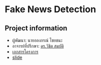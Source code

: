 # Fake News Detection

## Project information
* ผู้พัฒนา: นายอลงกรณ์ ไชยชนะ
* อาจารย์ที่ปรึกษา: [ดร.วิชิต สมบัติ](http://staff.sci.ubu.ac.th/wichit.s)
* [เอกสารโครงการ](https://docs.google.com/document/d/1ruwVwafBTxQ5B3pxSzF2ZfaeLHM-TVoQ5YGwYDohxTA/edit#) 
* [slide]()